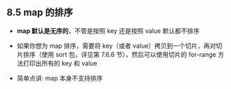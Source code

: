 ## 8.5 map 的排序
* **map 默认是无序的**，不管是按照 key 还是按照 value 默认都不排序

* 如果你想为 map 排序，需要将 key（或者 value）拷贝到一个切片，再对切片排序（使用 sort 包，详见第 7.6.6 节），然后可以使用切片的 for-range 方法打印出所有的 key 和 value

* 简单点讲: map 本身不支持排序